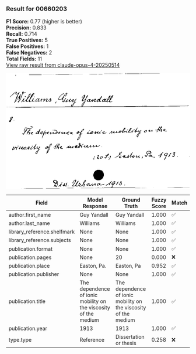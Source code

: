 ### Result for 00660203
**F1 Score:** 0.77 (higher is better)<br>**Precision:** 0.833<br>**Recall:** 0.714<br>**True Positives:** 5<br>**False Positives:** 1<br>**False Negatives:** 2<br>**Total Fields:** 11<br>[View raw result from claude-opus-4-20250514](https://github.com/RISE-UNIBAS/humanities_data_benchmark/blob/main/results/2025-09-02/T0147/request_T0147_00660203.json)

<img src="https://github.com/RISE-UNIBAS/humanities_data_benchmark/blob/main/benchmarks/zettelkatalog/images/00660203.jpg?raw=true" alt="00660203" width="600px">

| Field | Model Response | Ground Truth | Fuzzy Score | Match |
|-------|----------------|--------------|-------------|-------|
| author.first_name | Guy Yandall | Guy Yandall | 1.000 | ✅ |
| author.last_name | Williams | Williams | 1.000 | ✅ |
| library_reference.shelfmark | None | None | 1.000 | ✅ |
| library_reference.subjects | None | None | 1.000 | ✅ |
| publication.format | None | None | 1.000 | ✅ |
| publication.pages | None | 20 | 0.000 | ❌ |
| publication.place | Easton, Pa. | Easton, Pa | 0.952 | ✅ |
| publication.publisher | None | None | 1.000 | ✅ |
| publication.title | The dependence of ionic mobility on the viscosity of the medium | The dependence of ionic mobility on the viscosity of the medium | 1.000 | ✅ |
| publication.year | 1913 | 1913 | 1.000 | ✅ |
| type.type | Reference | Dissertation or thesis | 0.258 | ❌ |
